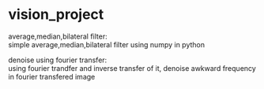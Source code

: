 # vision_project
average,median,bilateral filter:
<br> simple average,median,bilateral filter using numpy in python

denoise using fourier transfer:
<br>using fourier trandfer and inverse transfer of it, denoise awkward frequency in fourier transfered image

